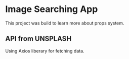 # Image Searching App

This project was build to learn more about props system.

## API from UNSPLASH

Using Axios liberary for fetching data.
